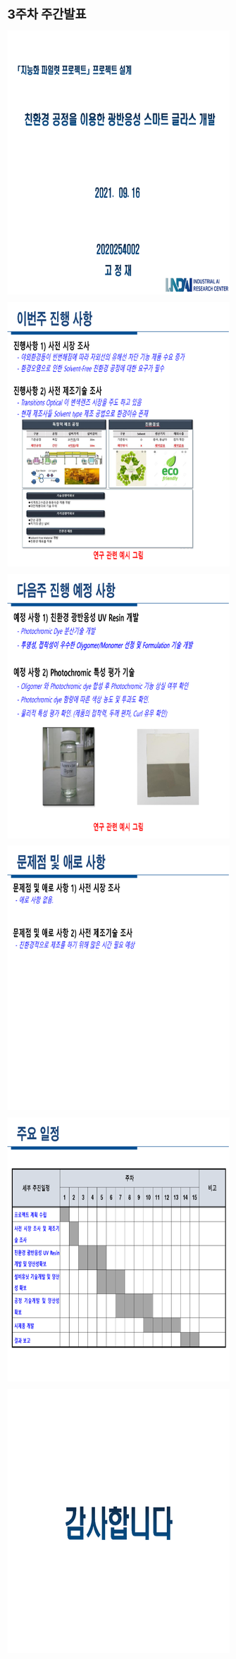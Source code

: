 # **3주차 주간발표** 

<p align="left" margin=100>  <img src="https://github.com/kjj3436/industrial-AI/blob/master/images/2021-09-16지능화파일럿_3주차주간발표1.png"  width="900" height="600"> </p>
<p align="left" margin=100>  <img src="https://github.com/kjj3436/industrial-AI/blob/master/images/2021-09-16지능화파일럿_3주차주간발표2.png"  width="900" height="600"> </p>
<p align="left" margin=100>  <img src="https://github.com/kjj3436/industrial-AI/blob/master/images/2021-09-16지능화파일럿_3주차주간발표3.png"  width="900" height="600"> </p>
<p align="left" margin=100>  <img src="https://github.com/kjj3436/industrial-AI/blob/master/images/2021-09-16지능화파일럿_3주차주간발표4.png"  width="900" height="600"> </p>
<p align="left" margin=100>  <img src="https://github.com/kjj3436/industrial-AI/blob/master/images/2021-09-16지능화파일럿_3주차주간발표5.png"  width="900" height="600"> </p>
<p align="left" margin=100>  <img src="https://github.com/kjj3436/industrial-AI/blob/master/images/2021-09-16지능화파일럿_3주차주간발표6.png"  width="900" height="600"> </p>

